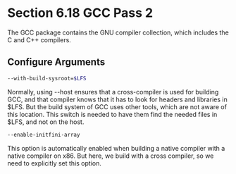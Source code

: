 # Section 6.18 GCC Pass 2

The GCC package contains the GNU compiler collection, which includes the C and
C++ compilers.

## Configure Arguments
```bash
--with-build-sysroot=$LFS
```
Normally, using --host ensures that a cross-compiler is used for building GCC,
and that compiler knows that it has to look for headers and libraries in $LFS.
But the build system of GCC uses other tools, which are not aware of this
location. This switch is needed to have them find the needed files in $LFS, and
not on the host.
```bash
--enable-initfini-array
```
This option is automatically enabled when building a native compiler with a
native compiler on x86. But here, we build with a cross compiler, so we need to
explicitly set this option.
